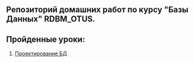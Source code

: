 ## Репозиторий домашних работ по курсу "Базы Данных" RDBM_OTUS.

## Пройденные уроки:

1. [Проектирование БД](https://github.com/maxyustus/RDBM_OTUS/blob/main/1.%20%D0%9F%D1%80%D0%BE%D0%B5%D0%BA%D1%82%D0%B8%D1%80%D0%BE%D0%B2%D0%B0%D0%BD%D0%B8%D0%B5%20%D0%91%D0%94/DB_design.md "Домашнее задание №1")
